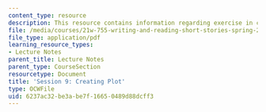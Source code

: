 ```yaml
---
content_type: resource
description: This resource contains information regarding exercise in creating plot.
file: /media/courses/21w-755-writing-and-reading-short-stories-spring-2012/6237ac32be3abe7f16650489d88dcff3_MIT21W_755S12_ses9.pdf
file_type: application/pdf
learning_resource_types:
- Lecture Notes
parent_title: Lecture Notes
parent_type: CourseSection
resourcetype: Document
title: 'Session 9: Creating Plot'
type: OCWFile
uid: 6237ac32-be3a-be7f-1665-0489d88dcff3
---
```

